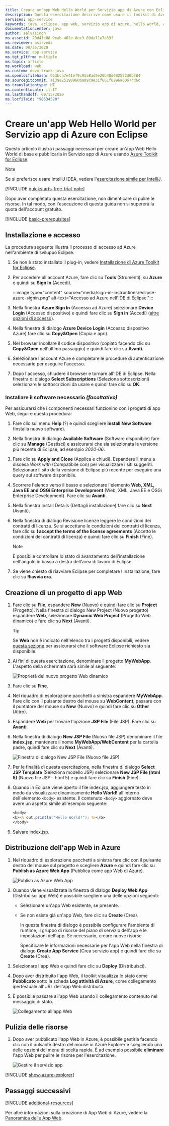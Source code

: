 ```yaml
---
title: Creare un'app Web Hello World per Servizio app di Azure con Eclipse
description: Questa esercitazione descrive come usare il toolkit di Azure per Eclipse per creare un'app Web Hello World per Azure.
services: app-service
keywords: java, eclipse, app web, servizio app di azure, hello world, avvio rapido
documentationcenter: java
author: selvasingh
ms.assetid: 20d41e88-9eab-462e-8ee3-89da71e7a33f
ms.reviewer: asirveda
ms.date: 08/25/2020
ms.service: app-service
ms.tgt_pltfrm: multiple
ms.topic: article
ms.workload: web
ms.custom: devx-track-java
ms.openlocfilehash: 053bca7e41ef9c95a8ad0e20b40d682552d0b384
ms.sourcegitcommit: a139e25190960ba89c9e31f861f0996a6067cd6c
ms.translationtype: HT
ms.contentlocale: it-IT
ms.lasthandoff: 09/15/2020
ms.locfileid: "90534520"
---
```

# <a name="create-a-hello-world-web-app-for-azure-app-service-using-eclipse"></a>Creare un'app Web Hello World per Servizio app di Azure con Eclipse

Questo articolo illustra i passaggi necessari per creare un'app Web Hello World di base e pubblicarla in Servizio app di Azure usando [Azure Toolkit for Eclipse](https://marketplace.eclipse.org/content/azure-toolkit-eclipse).

> [!NOTE]
>
> Se si preferisce usare IntelliJ IDEA, vedere l'[esercitazione simile per IntelliJ][intellij-hello-world].
>
>[!INCLUDE [quickstarts-free-trial-note](includes/quickstarts-free-trial-note.md)]
>
> Dopo aver completato questa esercitazione, non dimenticare di pulire le risorse. In tal modo, con l'esecuzione di questa guida non si supererà la quota dell'account gratuito.
>

[!INCLUDE [basic-prerequisites](includes/basic-prerequisites.md)]

## <a name="installation-and-sign-in"></a>Installazione e accesso

La procedura seguente illustra il processo di accesso ad Azure nell'ambiente di sviluppo Eclipse.

1. Se non è stato installato il plug-in, vedere [Installazione di Azure Toolkit for Eclipse](installation.md).

1. Per accedere all'account Azure, fare clic su **Tools** (Strumenti), su **Azure** e quindi su **Sign In** (Accedi).

   :::image type="content" source="media/sign-in-instructions/eclipse-azure-signin.png" alt-text="Accesso ad Azure nell'IDE di Eclipse.":::

1. Nella finestra **Azure Sign In** (Accesso ad Azure) selezionare **Device Login** (Accesso dispositivo) e quindi fare clic su **Sign in** (Accedi) ([altre opzioni di accesso](sign-in-instructions.md)).

1. Nella finestra di dialogo **Azure Device Login** (Accesso dispositivo Azure) fare clic su **Copy&Open** (Copia e apri).

1. Nel browser incollare il codice dispositivo (copiato facendo clic su **Copy&Open** nell'ultimo passaggio) e quindi fare clic su **Avanti**.

1. Selezionare l'account Azure e completare le procedure di autenticazione necessarie per eseguire l'accesso.

1. Dopo l'accesso, chiudere il browser e tornare all'IDE di Eclipse. Nella finestra di dialogo **Select Subscriptions** (Seleziona sottoscrizioni) selezionare le sottoscrizioni da usare e quindi fare clic su **OK**.

### <a name="install-required-software-optional"></a>Installare il software necessario *(facoltativo)*

Per assicurarsi che i componenti necessari funzionino con i progetti di app Web, seguire questa procedura:

1. Fare clic sul menu **Help** (?) e quindi scegliere **Install New Software** (Installa nuovo software).

1. Nella finestra di dialogo **Available Software** (Software disponibile) fare clic su **Manage** (Gestisci) e assicurarsi che sia selezionata la versione più recente di Eclipse, ad esempio *2020-06*.

1. Fare clic su **Apply and Close** (Applica e chiudi). Espandere il menu a discesa *Work with* (Compatibile con) per visualizzare i siti suggeriti. Selezionare il sito della versione di Eclipse più recente per eseguire una query sul software disponibile.

1. Scorrere l'elenco verso il basso e selezionare l'elemento **Web, XML, Java EE and OSGi Enterprise Development** (Web, XML, Java EE e OSGi Enterprise Development). Fare clic su **Avanti**.

1. Nella finestra Install Details (Dettagli installazione) fare clic su **Next** (Avanti).

1. Nella finestra di dialogo Revisione licenze leggere le condizioni dei contratti di licenza. Se si accettano le condizioni dei contratti di licenza, fare clic su **I accept the terms of the license agreements** (Accetto le condizioni dei contratti di licenza) e quindi fare clic su **Finish** (Fine). 

   > [!NOTE]
   > È possibile controllare lo stato di avanzamento dell'installazione nell'angolo in basso a destra dell'area di lavoro di Eclipse.

1. Se viene chiesto di riavviare Eclipse per completare l'installazione, fare clic su **Riavvia ora**.

## <a name="creating-a-web-app-project"></a>Creazione di un progetto di app Web

1. Fare clic su **File**, espandere **New** (Nuovo) e quindi fare clic su **Project** (Progetto). Nella finestra di dialogo New Project (Nuovo progetto) espandere **Web**, selezionare **Dynamic Web Project** (Progetto Web dinamico) e fare clic su **Next** (Avanti).

   > [!TIP]
   > Se **Web** non è indicato nell'elenco tra i progetti disponibili, vedere [questa sezione](#install-required-software-optional) per assicurarsi che il software Eclipse richiesto sia disponibile.

1. Ai fini di questa esercitazione, denominare il progetto **MyWebApp**. L'aspetto della schermata sarà simile al seguente:
   
   ![Proprietà del nuovo progetto Web dinamico][dynamic-web-project-properties]

1. Fare clic su **Fine**.

1. Nel riquadro di esplorazione pacchetti a sinistra espandere **MyWebApp**. Fare clic con il pulsante destro del mouse su **WebContent**, passare con il puntatore del mouse su **New** (Nuovo) e quindi fare clic su **Other** (Altro).

1. Espandere **Web** per trovare l'opzione **JSP File** (File JSP). Fare clic su **Avanti**.

1. Nella finestra di dialogo **New JSP File** (Nuovo file JSP) denominare il file **index.jsp**, mantenere il nome **MyWebApp/WebContent** per la cartella padre, quindi fare clic su **Next** (Avanti).

   ![Finestra di dialogo New JSP File (Nuovo file JSP)][new-jsp-file-dialog]

1. Per le finalità di questa esercitazione, nella finestra di dialogo **Select JSP Template** (Seleziona modello JSP) selezionare **New JSP File (html 5)** (Nuovo file JSP - html 5) e quindi fare clic su **Finish** (Fine).

1. Quando in Eclipse viene aperto il file index.jsp, aggiungere testo in modo da visualizzare dinamicamente **Hello World!** all'interno dell'elemento `<body>` esistente. Il contenuto `<body>` aggiornato deve avere un aspetto simile all'esempio seguente:
   
   ```jsp
   <body>
   <b><% out.println("Hello World!"); %></b>
   </body>
   ```
1. Salvare index.jsp.

## <a name="deploying-the-web-app-to-azure"></a>Distribuzione dell'app Web in Azure

1. Nel riquadro di esplorazione pacchetti a sinistra fare clic con il pulsante destro del mouse sul progetto e scegliere **Azure** e quindi fare clic su **Publish as Azure Web App** (Pubblica come app Web di Azure).
   
   ![Publish as Azure Web App][publish-as-azure-web-app]

1. Quando viene visualizzata la finestra di dialogo **Deploy Web App** (Distribuisci app Web) è possibile scegliere una delle opzioni seguenti:

   * Selezionare un'app Web esistente, se presente.

   * Se non esiste già un'app Web, fare clic su **Create** (Crea).

      In questa finestra di dialogo è possibile configurare l'ambiente di runtime, il gruppo di risorse del piano di servizio dell'app e le impostazioni dell'app. Se necessario, creare nuove risorse.

      Specificare le informazioni necessarie per l'app Web nella finestra di dialogo **Create App Service** (Crea servizio app) e quindi fare clic su **Create** (Crea).

1. Selezionare l'app Web e quindi fare clic su **Deploy** (Distribuisci).

1. Dopo aver distribuito l'app Web, il toolkit visualizza lo stato come **Pubblicato** sotto la scheda **Log attività di Azure**, come collegamento ipertestuale all'URL dell'app Web distribuita.

1. È possibile passare all'app Web usando il collegamento contenuto nel messaggio di stato.

   ![Collegamento all'app Web][browse-web-app]

## <a name="cleaning-up-resources"></a>Pulizia delle risorse

1. Dopo aver pubblicato l'app Web in Azure, è possibile gestirla facendo clic con il pulsante destro del mouse in Azure Explorer e scegliendo una delle opzioni del menu di scelta rapida. È ad esempio possibile **eliminare** l'app Web per pulire le risorse per l'esercitazione.

   ![Gestire il servizio app][manage-app-service]

[!INCLUDE [show-azure-explorer](includes/show-azure-explorer.md)]

## <a name="next-steps"></a>Passaggi successivi

[!INCLUDE [additional-resources](includes/additional-resources.md)]

Per altre informazioni sulla creazione di App Web di Azure, vedere la [Panoramica delle App Web].

<!-- URL List -->

[Azure Toolkit for Eclipse]: azure-toolkit-for-eclipse.md
[Azure Toolkit for IntelliJ]: ../toolkit-for-intellij
[intellij-hello-world]: ../toolkit-for-intellij/create-hello-world-web-app.md
[Panoramica delle app Web]: /azure/app-service/app-service-web-overview
[Apache Tomcat]: http://tomcat.apache.org/
[Jetty]: http://www.eclipse.org/jetty/
[Legacy Version]: create-hello-world-web-app-legacy-version.md

<!-- IMG List -->

[browse-web-app]: media/create-hello-world-web-app/browse-web-app.png
[dynamic-web-project-properties]: media/create-hello-world-web-app/dynamic-web-project-properties.png
[new-jsp-file-dialog]: media/create-hello-world-web-app/new-jsp-file-dialog.png
[publish-as-azure-web-app]: media/create-hello-world-web-app/publish-as-azure-web-app.png
[publish-status]: media/create-hello-world-web-app/publish-status.png
[manage-app-service]: media/create-hello-world-web-app/manage-app-service.png
